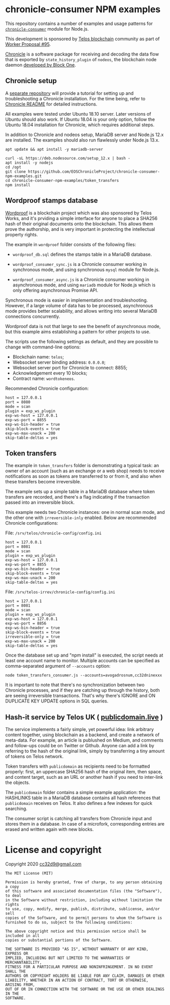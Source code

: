 # chronicle-consumer NPM examples

This repository contains a number of examples and usage patterns for
[`chronicle-consumer`](https://www.npmjs.com/package/chronicle-consumer)
module for Node.js.

This development is sponsored by [Telos
blockchain](https://www.telos.net/) community as part of [Worker
Proposal #95](https://chainspector.io/governance/worker-proposals/95).

[Chronicle](https://github.com/EOSChronicleProject/eos-chronicle) is a
software package for receiving and decoding the data flow that is
exported by `state_history_plugin` of `nodeos`, the blockchain node
daemon [developed by Block One](https://developers.eos.io/).

## Chronicle setup

A [separate
repository](https://github.com/EOSChronicleProject/chronicle-tutorial)
will provide a tutorial for setting up and troubleshooting a Chronicle
installation. For the time being, refer to [Chronicle
README](https://github.com/EOSChronicleProject/eos-chronicle/blob/master/README.md)
for detailed instructions.

All examples were tested under Ubuntu 18.10 server. Later versions of
Ubuntu should also work. If Ubuntu 18.04 is your only option, follow
the Ubuntu 18.04 installation for Chronicle, which requires additional
steps.

In addition to Chronicle and nodeos setup, MariaDB server and Node.js
12.x are installed. The examples should also run flawlessly under
Node.js 13.x.

```
apt update && apt install -y mariadb-server

curl -sL https://deb.nodesource.com/setup_12.x | bash -
apt install -y nodejs
cd /opt
git clone https://github.com/EOSChronicleProject/chronicle-consumer-npm-examples.git
cd chronicle-consumer-npm-examples/token_transfers
npm install
```


## Wordproof stamps database

[Wordproof](https://wordproof.io/) is a blockchain project which was
also sponsored by Telos Works, and it's prviding a simple interface
for anyone to place a SHA256 hash of their original documents onto the
blockchain. This allows them prove the authorship, and is very
important in protecting the intellectual property rights.

The example in `wordproof` folder consists of the following files:

* `wordproof_db.sql` defines the stamps table in a MariaDB database.

* `wordproof_consumer_sync.js` is a Chronicle consumer working in
  synchronous mode, and using synchronous `mysql` module for Node.js.

* `wordproof_consumer_async.js` is a Chronicle consumer working in
  asynchronous mode, and using `mariadb` module for Node.js which is
  only offering asynchronous Promise API.

Synchronous mode is easier in implementation and
troubleshooting. However, if a large volume of data has to be
processed, asynchronous mode provides better scalability, and allows
writing into several MariaDB connections concurrently.

Wordproof data is not that large to see the benefit of asynchronous
mode, but this example aims establishing a pattern for other projects
to use.

The scripts use the following settings as default, and they are
possible to change with command-line options:

* Blockchain name: `telos`;
* Websocket server binding address: `0.0.0.0`;
* Websocket server port for Chronicle to connect: 8855;
* Acknowledgement every 10 blocks;
* Contract name: `wordtokeneos`.


Recommended Chronicle configuration:

```
host = 127.0.0.1
port = 8080
mode = scan
plugin = exp_ws_plugin
exp-ws-host = 127.0.0.1
exp-ws-port = 8855
exp-ws-bin-header = true
skip-block-events = true
exp-ws-max-unack = 200
skip-table-deltas = yes
```


## Token transfers

The example in `token_transfers` folder is demonstrating a typical
task: an owner of an account (such as an exchange or a web shop) needs
to receive notifications as soon as tokens are transferred to or from
it, and also when these transfers become irreversible.

The example sets up a simple table in a MariaDB database where token
transfers are recorded, and there's a flag indicating if the
transaction passed into an irreversible block.

This example needs two Chronicle instances: one in normal scan mode,
and the other one with `irreversible-inly` enabled. Below are
recommended Chronicle configurations:


File: `/srv/telos/chronicle-config/config.ini`

```
host = 127.0.0.1
port = 8081
mode = scan
plugin = exp_ws_plugin
exp-ws-host = 127.0.0.1
exp-ws-port = 8855
exp-ws-bin-header = true
skip-block-events = true
exp-ws-max-unack = 200
skip-table-deltas = yes

```

File: `/srv/telos-irrev/chronicle-config/config.ini`

```
host = 127.0.0.1
port = 8081
mode = scan
plugin = exp_ws_plugin
exp-ws-host = 127.0.0.1
exp-ws-port = 8856
exp-ws-bin-header = true
skip-block-events = true
irreversible-only = true
exp-ws-max-unack = 200
skip-table-deltas = yes
```

Once the database set up and "npm install" is executed, the script needs at least one account name to monitor. Multiple accounts can be specified as comma-separated argument of `--accounts` option:

```
node token_transfers_consumer.js --accounts=avogadrosnum,cc32dninexxx
```

It is important to note that there's no synchronization between two
Chronicle processes, and if they are catching up through the history,
both are seeing irreversible transactions. That's why there's IGNORE
and ON DUPLICATE KEY UPDATE options in SQL queries.



## Hash-it service by Telos UK ( [publicdomain.live](https://www.publicdomain.live/) )

The service implements a fairly simple, yet powerful idea: link
arbitrary content together, using blockchain as a backend, and create
a network of meta-data. For example, an article is publushed on
Medium, and comments and follow-ups could be on Twitter or
Github. Anyone can add a link by referring to the hash of the original
link, simply by transferring a tiny amount of tokens on Telos network.

Token transfers with `publicdomain` as recipients need to be formatted
properly: first, an uppercase SHA256 hash of the original item, then
space, and content target, such as an URL or another hash if you need
to inter-link the objects.

The `publicdomain` folder contains a simple example application: the
HASHLINKS table in a MariaDB database contains all hash references
that `publicdomain` receives on Telos. It also defines a few indexes
for quick searching.

The consumer script is catching all transfers from Chronicle input and
stores them in a database. In case of a microfork, corresponding
entries are erased and written again with new blocks.










# License and copyright

Copyright 2020 cc32d9@gmail.com

```
The MIT License (MIT)

Permission is hereby granted, free of charge, to any person obtaining a copy
of this software and associated documentation files (the "Software"), to deal
in the Software without restriction, including without limitation the rights
to use, copy, modify, merge, publish, distribute, sublicense, and/or sell
copies of the Software, and to permit persons to whom the Software is
furnished to do so, subject to the following conditions:

The above copyright notice and this permission notice shall be included in all
copies or substantial portions of the Software.

THE SOFTWARE IS PROVIDED "AS IS", WITHOUT WARRANTY OF ANY KIND, EXPRESS OR
IMPLIED, INCLUDING BUT NOT LIMITED TO THE WARRANTIES OF MERCHANTABILITY,
FITNESS FOR A PARTICULAR PURPOSE AND NONINFRINGEMENT. IN NO EVENT SHALL THE
AUTHORS OR COPYRIGHT HOLDERS BE LIABLE FOR ANY CLAIM, DAMAGES OR OTHER
LIABILITY, WHETHER IN AN ACTION OF CONTRACT, TORT OR OTHERWISE, ARISING FROM,
OUT OF OR IN CONNECTION WITH THE SOFTWARE OR THE USE OR OTHER DEALINGS IN THE
SOFTWARE.
```



















